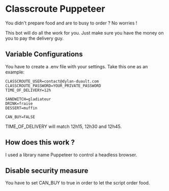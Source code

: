 # Classcroute Puppeteer

You didn't prepare food and are to busy to order ? No worries !


This bot will do all the work for you. Just make sure you have the money on you to pay the delivery guy.

## Variable Configurations

You have to create a .env file with your settings. Take this one as an example:

```
CLASSCROUTE_USER=contact@dylan-duault.com
CLASSCROUTE_PASSWORD=YOUR_PRIVATE_PASSWORD
TIME_OF_DELIVERY=12h

SANDWITCH=gladiateur
DRINK=fraise
DESSERT=muffin

CAN_BUY=FALSE
```

TIME_OF_DELIVERY will match 12h15, 12h30 and 12h45.

## How does this work ?
I used a library name Puppeteer to control a headless browser.

## Disable security measure
You have to set CAN_BUY to true in order to let the script order food.

